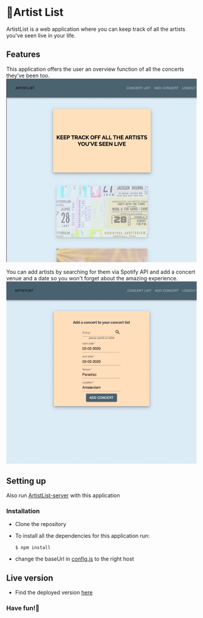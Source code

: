 # 🎸Artist List

ArtistList is a web application where you can keep track of all the artists you’ve seen live in your life.

## Features

This application offers the user an overview function of all the concerts they’ve been too.
![ ](./public/assets/images/gif/login.gif)

You can add artists by searching for them via Spotify API and add a concert venue and a date so you won't forget about the amazing experience.
![ ](./public/assets/images/gif/addConcert.gif)

## Setting up

Also run [ArtistList-server](https://github.com/SimonevandenHam/ArtistList-server) with this application

### Installation

- Clone the repository
- To install all the dependencies for this application run:


      $ npm install

- change the baseUrl in [config.js](https://github.com/SimonevandenHam/ArtistList-client/blob/master/src/config.js) to the right host

## Live version

- Find the deployed version [here](https://artistlist.netlify.app/)

### Have fun!🤩
